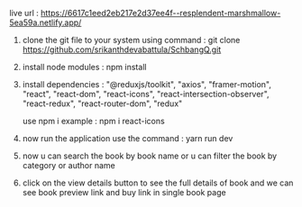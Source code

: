 live url : https://6617c1eed2eb217e2d37ee4f--resplendent-marshmallow-5ea59a.netlify.app/


1. clone the git file to your system using command : git clone https://github.com/srikanthdevabattula/SchbangQ.git

2. install node modules :  npm install

3. install dependencies : "@reduxjs/toolkit",
    "axios",
    "framer-motion",
    "react",
    "react-dom",
    "react-icons",
    "react-intersection-observer",
    "react-redux",
    "react-router-dom",
    "redux"

   use npm i <dependencie name>
   example : npm i react-icons

4. now run the application use the command : yarn run dev

5. now u can search the book by book name 
or u can filter the book by category or author name


6. click on the view details button to see the full details of book and we can see book preview link and buy link in single book page









